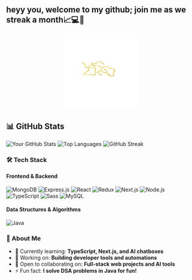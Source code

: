 ## heyy you, welcome to my github; join me as we streak a month📈💻💪
<div align="center">
  <a href="https://yokas.tech">
    <img src="./logoy.png" alt="logoy" height="200" width="200"/>
  </a>
</div>

## 📊 GitHub Stats

![Your GitHub Stats](https://github-readme-stats.vercel.app/api?username=yokiedenis&show_icons=true&theme=tokyonight)
![Top Languages](https://github-readme-stats.vercel.app/api/top-langs/?username=yokiedenis&layout=compact&theme=tokyonight)
![GitHub Streak](https://github-readme-streak-stats.herokuapp.com/?user=yokiedenis&theme=tokyonight)


### 🛠️ Tech Stack
#### Frontend & Backend
![MongoDB](https://img.shields.io/badge/MongoDB-%234ea94b.svg?style=for-the-badge&logo=mongodb&logoColor=white)
![Express.js](https://img.shields.io/badge/Express.js-%23404d59.svg?style=for-the-badge&logo=express&logoColor=%2361DAFB)
![React](https://img.shields.io/badge/React-%2320232a.svg?style=for-the-badge&logo=react&logoColor=%2361DAFB)
![Redux](https://img.shields.io/badge/Redux-%23593d88.svg?style=for-the-badge&logo=redux&logoColor=white)
![Next.js](https://img.shields.io/badge/Next.js-000000?style=for-the-badge&logo=nextdotjs&logoColor=white)
![Node.js](https://img.shields.io/badge/Node.js-339933?style=for-the-badge&logo=nodedotjs&logoColor=white)
![TypeScript](https://img.shields.io/badge/TypeScript-007ACC?style=for-the-badge&logo=typescript&logoColor=white)
![Sass](https://img.shields.io/badge/Sass-CC6699?style=for-the-badge&logo=sass&logoColor=white)
![MySQL](https://img.shields.io/badge/MySQL-005C84?style=for-the-badge&logo=mysql&logoColor=white)

#### Data Structures & Algorithms
![Java](https://img.shields.io/badge/Java-%23ED8B00.svg?style=for-the-badge&logo=openjdk&logoColor=white)

### 🚀 About Me
- 🌱 Currently learning: **TypeScript, Next.js, and AI chatboxes**  
- 🔭 Working on: **Building developer tools and automations**  
- 👯 Open to collaborating on: **Full-stack web projects and AI tools**  
- ⚡ Fun fact: **I solve DSA problems in Java for fun!**  
